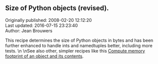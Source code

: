 ## Size of Python objects (revised).  
Originally published: 2008-02-20 12:12:20  
Last updated: 2016-07-15 23:23:40  
Author: Jean Brouwers  
  
This recipe determines the size of Python objects in bytes and has been further enhanced to handle ints and namedtuples better, including more tests.\n\nSee also other, simpler recipes like this  [Compute memory footprint of an object and its contents](http://code.activestate.com/recipes/577504).